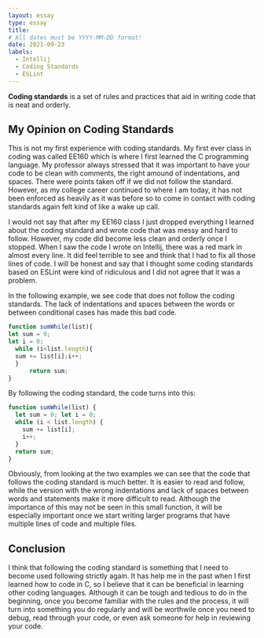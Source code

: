 ```yaml
---
layout: essay
type: essay
title: 
# All dates must be YYYY-MM-DD format!
date: 2021-09-23
labels:
  - Intellij
  - Coding Standards
  - ESLint
---
```


**Coding standards** is a set of rules and practices that aid in writing code that is neat and orderly.

## My Opinion on Coding Standards

This is not my first experience with coding standards. My first ever class in coding was called EE160 which is where I first learned the C programming language. My professor always stressed that it was important to have your code to be clean with comments, the right amound of indentations, and spaces. There were points taken off if we did not follow the standard. However, as my college career continued to where I am today, it has not been enforced as heavily as it was before so to come in contact with coding standards again felt kind of like a wake up call.

I would not say that after my EE160 class I just dropped everything I learned about the coding standard and wrote code that was messy and hard to follow. However, my code did become less clean and orderly once I stopped. When I saw the code I wrote on Intellij, there was a red mark in almost every line. It did feel terrible to see and think that I had to fix all those lines of code. I will be honest and say that I thought some coding standards based on ESLint were kind of ridiculous and I did not agree that it was a problem.

In the following example, we see code that does not follow the coding standards. The lack of indentations and spaces between the words or between conditional cases has made this bad code.

```js
function sumWhile(list){
let sum = 0;
let i = 0;
  while (i<list.length){
  sum += list[i];i++;
  }
      return sum;
}
```
By following the coding standard, the code turns into this:
```js
function sumWhile(list) {
  let sum = 0; let i = 0;
  while (i < list.length) {
    sum += list[i];
    i++;
  }
  return sum;
}
```
Obviously, from looking at the two examples we can see that the code that follows the coding standard is much better. It is easier to read and follow, while the version with the wrong indentations and lack of spaces between words and statements make it more difficult to read. Although the importance of this may not be seen in this small function, it will be especially important once we start writing larger programs that have multiple lines of code and multiple files.

## Conclusion

I think that following the coding standard is something that I need to become used following strictly again. It has help me in the past when I first learned how to code in C, so I believe that it can be beneficial in learning other coding languages. Although it can be tough and tedious to do in the beginning, once you become familiar with the rules and the process, it will turn into something you do regularly and will be worthwile once you need to debug, read through your code, or even ask someone for help in reviewing your code.
